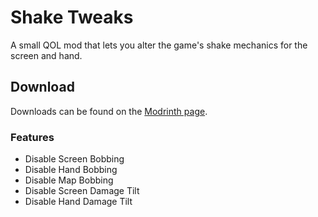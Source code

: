 # Shake Tweaks

A small QOL mod that lets you alter the game's shake mechanics for the screen and hand.

## Download

Downloads can be found on the [Modrinth page](https://modrinth.com/mod/shaketweaks).

### Features

- Disable Screen Bobbing
- Disable Hand Bobbing
- Disable Map Bobbing
- Disable Screen Damage Tilt
- Disable Hand Damage Tilt
